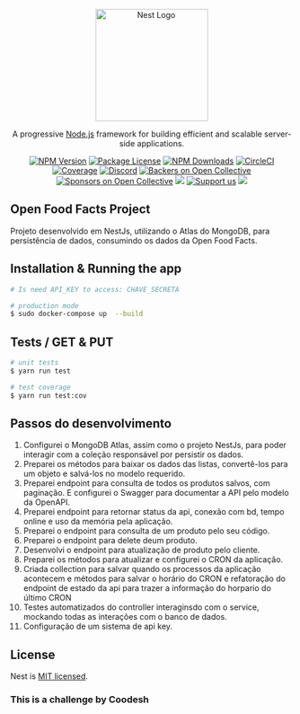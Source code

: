 <p align="center">
  <a href="http://nestjs.com/" target="blank"><img src="https://nestjs.com/img/logo-small.svg" width="200" alt="Nest Logo" /></a>
</p>

[circleci-image]: https://img.shields.io/circleci/build/github/nestjs/nest/master?token=abc123def456
[circleci-url]: https://circleci.com/gh/nestjs/nest

  <p align="center">A progressive <a href="http://nodejs.org" target="_blank">Node.js</a> framework for building efficient and scalable server-side applications.</p>
    <p align="center">
<a href="https://www.npmjs.com/~nestjscore" target="_blank"><img src="https://img.shields.io/npm/v/@nestjs/core.svg" alt="NPM Version" /></a>
<a href="https://www.npmjs.com/~nestjscore" target="_blank"><img src="https://img.shields.io/npm/l/@nestjs/core.svg" alt="Package License" /></a>
<a href="https://www.npmjs.com/~nestjscore" target="_blank"><img src="https://img.shields.io/npm/dm/@nestjs/common.svg" alt="NPM Downloads" /></a>
<a href="https://circleci.com/gh/nestjs/nest" target="_blank"><img src="https://img.shields.io/circleci/build/github/nestjs/nest/master" alt="CircleCI" /></a>
<a href="https://coveralls.io/github/nestjs/nest?branch=master" target="_blank"><img src="https://coveralls.io/repos/github/nestjs/nest/badge.svg?branch=master#9" alt="Coverage" /></a>
<a href="https://discord.gg/G7Qnnhy" target="_blank"><img src="https://img.shields.io/badge/discord-online-brightgreen.svg" alt="Discord"/></a>
<a href="https://opencollective.com/nest#backer" target="_blank"><img src="https://opencollective.com/nest/backers/badge.svg" alt="Backers on Open Collective" /></a>
<a href="https://opencollective.com/nest#sponsor" target="_blank"><img src="https://opencollective.com/nest/sponsors/badge.svg" alt="Sponsors on Open Collective" /></a>
  <a href="https://paypal.me/kamilmysliwiec" target="_blank"><img src="https://img.shields.io/badge/Donate-PayPal-ff3f59.svg"/></a>
    <a href="https://opencollective.com/nest#sponsor"  target="_blank"><img src="https://img.shields.io/badge/Support%20us-Open%20Collective-41B883.svg" alt="Support us"></a>
  <a href="https://twitter.com/nestframework" target="_blank"><img src="https://img.shields.io/twitter/follow/nestframework.svg?style=social&label=Follow"></a>
</p>
  <!--[![Backers on Open Collective](https://opencollective.com/nest/backers/badge.svg)](https://opencollective.com/nest#backer)
  [![Sponsors on Open Collective](https://opencollective.com/nest/sponsors/badge.svg)](https://opencollective.com/nest#sponsor)-->

## Open Food Facts Project

Projeto desenvolvido em NestJs, utilizando o Atlas do MongoDB, para persistência de dados, consumindo os dados da Open Food Facts.

## Installation & Running the app

```bash
# Is need API_KEY to access: CHAVE_SECRETA

# production mode
$ sudo docker-compose up  --build
```

## Tests / GET & PUT

```bash
# unit tests
$ yarn run test

# test coverage
$ yarn run test:cov
```

## Passos do desenvolvimento

1. Configurei o MongoDB Atlas, assim como o projeto NestJs, para poder interagir com a coleção responsável por persistir os dados.
2. Preparei os métodos para baixar os dados das listas, convertê-los para um objeto e salvá-los no modelo requerido. 
3. Preparei endpoint para consulta de todos os produtos salvos, com paginação. E configurei o Swagger para documentar a API pelo modelo da OpenAPI.
4. Preparei endpoint para retornar status da api, conexão com bd, tempo online e uso da memória pela aplicação.
5. Preparei o endpoint para consulta de um produto pelo seu código.
6. Preparei o endpoint para delete deum produto.
7. Desenvolvi o endpoint para atualização de produto pelo cliente.
8. Preparei os métodos para atualizar e configurei o CRON da aplicação.
9. Criada collection para salvar quando os processos da aplicação acontecem e métodos para salvar o horário do CRON e refatoração do endpoint de estado da api para trazer a informação do horpario do último CRON
10. Testes automatizados do controller interaginsdo com o service, mockando todas as interações com o banco de dados.
11. Configuração de um sistema de api key.

## License

Nest is [MIT licensed](LICENSE).

### This is a challenge by Coodesh
